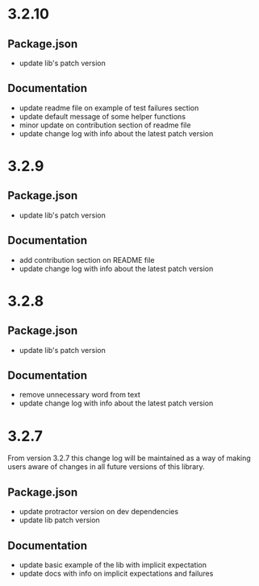 # 3.2.10

## Package.json

- update lib's patch version

## Documentation

- update readme file on example of test failures section
- update default message of some helper functions
- minor update on contribution section of readme file
- update change log with info about the latest patch version

# 3.2.9

## Package.json

- update lib's patch version

## Documentation

- add contribution section on README file
- update change log with info about the latest patch version

# 3.2.8

## Package.json

- update lib's patch version

## Documentation

- remove unnecessary word from text
- update change log with info about the latest patch version

# 3.2.7

From version 3.2.7 this change log will be maintained as a way of making users aware of changes in all future versions of this library.

## Package.json

- update protractor version on dev dependencies
- update lib patch version

## Documentation

- update basic example of the lib with implicit expectation
- update docs with info on implicit expectations and failures
